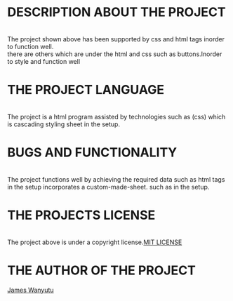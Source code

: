 # DESCRIPTION ABOUT THE PROJECT
<br>The project shown above has been supported by css and html tags inorder to function well.</br>
there are others which are under the html and css such as buttons.Inorder to style and function well
# THE PROJECT LANGUAGE
<br>The project is a html program assisted by technologies such as (css) which is cascading styling sheet in the setup.</br>
# BUGS AND FUNCTIONALITY
<br>The project functions well by achieving the required data such as html tags in the setup incorporates a custom-made-sheet. such as <e> in the setup.</br>
# THE PROJECTS LICENSE
<br>The project above is under a copyright license.<a href="https://www.Github.com/html/">MIT LICENSE</a></br>
# THE AUTHOR OF THE PROJECT
<a href="https:https://www.Github.com/html/">James Wanyutu</a></br>
